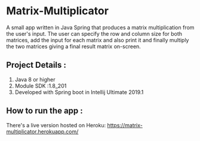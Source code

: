 # Matrix-Multiplicator
A small app written in Java Spring that produces a matrix multiplication from the user's input.
The user can specify the row and column size for both matrices, add the input for each matrix and also print it and finally multiply the two matrices giving a final result matrix on-screen.


## Project Details :
1. Java 8 or higher
2. Module SDK :1.8_201
3. Developed with Spring boot in Intellij Ultimate 2019.1


## How to run the app :
There's a live version hosted on Heroku: https://matrix-multiplicator.herokuapp.com/
